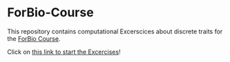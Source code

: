 # ForBio-Course
 
This repository contains computational Excerscices about discrete traits for the [ForBio Course](https://www.forbio.uio.no/events/courses/2021/Bergen_Phylogenetics_2021.html).

Click on [this link to start the Excercises](https://github.com/sergeitarasov/ForBion-Course_2021/wiki)!

